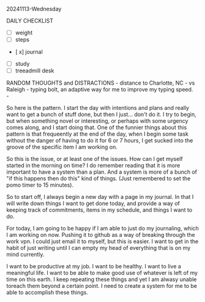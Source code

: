 20241113-Wednesday

DAILY CHECKLIST
 - [ ] weight
 - [ ] steps
 - [ x] journal
 - [ ] study
 - [ ] treeadmill desk

RANDOM THOUGHTS and DISTRACTIONS
    - distance to Charlotte, NC - vs Raleigh
    - typing bolt, an adaptive way for me to improve my typing speed.   
    - 

So here is the pattern.  I start the day with intentions and plans and really want to get a bunch of stuff done, but then I just... don't do it.  I try to begin, but when something novel or interesting, or perhaps with some urgency comes along, and I start doing that.  One of the funnier things about this pattern is that frequeently at the end of the day, when I begin some task without the danger of having to do it for 6 or 7 hours, I get sucked into the groove of the specific item I am working on.   

So this is the issue, or at least one of the issues.  How can I get myself started in the morning on time?  I do remember reading that it is more important to have a system than a plan.  And a system is more of a bunch of "if this happens then do this" kind of things.  (Just remembered to set the pomo timer to 15 minutes).  

So to start off, I always begin a new day with a page in my journal.  In that I will write down things I want to get done today, and provide a way of keeping track of commitments, items in my schedule, and things I want to do. 

For today, I am going to be happy if I am able to just do my journaling, which I am working on now.  Pushing it to github as a way of breaking through the work vpn.  I could just email it to myself, but this is easier.  I want to get in the habit of just writing until I can empty my head of everything that is on my mind currently.  

I want to be productive at my job.  I want to be healthy.  I want to live a meaningful life.  I want to be able to make good use of whatever is left of my time on this earth.  I keep repeating these things and yet I am alwasy unable toreach them beyond a certain point.  I need to create a system for me to be able to accomplish these things.  